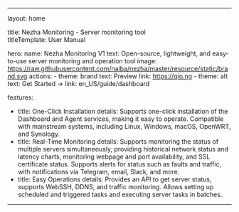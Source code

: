 ---

layout: home

title: Nezha Monitoring - Server monitoring tool  
titleTemplate: User Manual

hero:
  name: Nezha Monitoring V1
  text: Open-source, lightweight, and easy-to-use server monitoring and operation tool
  image: https://raw.githubusercontent.com/naiba/nezha/master/resource/static/brand.svg
  actions:
    - theme: brand
      text: Preview
      link: https://qio.ng
    - theme: alt
      text: Get Started →
      link: en_US/guide/dashboard

features:
  - title: One-Click Installation
    details: Supports one-click installation of the Dashboard and Agent services, making it easy to operate. Compatible with mainstream systems, including Linux, Windows, macOS, OpenWRT, and Synology.
  - title: Real-Time Monitoring
    details: Supports monitoring the status of multiple servers simultaneously, providing historical network status and latency charts, monitoring webpage and port availability, and SSL certificate status. Supports alerts for status such as faults and traffic, with notifications via Telegram, email, Slack, and more.
  - title: Easy Operations
    details: Provides an API to get server status, supports WebSSH, DDNS, and traffic monitoring. Allows setting up scheduled and triggered tasks and executing server tasks in batches.

---